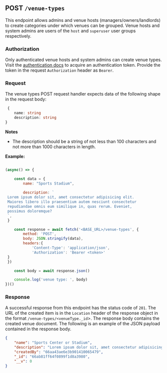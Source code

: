 ## POST `/venue-types`

This endpoint allows admins and venue hosts (managers/owners/landlords) to create categories under which venues can be grouped. Venue hosts and system admins are users of the `host` and `superuser` user groups respectively.

### Authorization
Only authenticated venue hosts and system admins can create venue types. Visit the [authentication docs](../../authentication/authentication.md) to acquire an authentication token. Provide the token in the request `Authorization` header as `Bearer`.

### Request
The venue types POST request handler expects data of the following shape in the request body:

```typescript
 {
    name: string
    description: string
}
```

**Notes**
- The description should be a string of not less than 100 characters and not more than 1000 characters in length.

**Example:**

```javascript

(async() => {

    const data = {
        name: "Sports Stadium",
        
        description: `
 Lorem ipsum dolor sit, amet consectetur adipisicing elit. 
 Maiores libero illo praesentium autem nesciunt consectetur 
 repudiandae omnis eum similique in, quas rerum. Eveniet, 
 possimus doloremque?
 `,
 }

    const response = await fetch('<BASE_URL>/venue-types', {
        method: 'POST',
        body: JSON.stringify(data),
        headers:{
            'Content-Type': 'application/json',
            'Authorization': 'Bearer <token>'
 }
 })

    const body = await response.json()

    console.log('venue type: ', body)
})()
```

### Response
A successful response from this endpoint has the status code of `201`. The URL of the created item is in the `Location` header of the response object in the format `/venue-types/<venueType._id`>. The response body contains the created venue document. The following is an example of the JSON payload contained in the response body.

```json
{
    "name": "Sports Center or Stadium",
    "description": "Lorem ipsum dolor sit, amet consectetur adipisicing elit. Maiores libero illo   praesentium autem nesciunt consectetur repudiandae omnis eum similique in, quas rerum. Eveniet, possimus doloremque?",
    "createdBy": "66aa43ae6e3b901410065479",
    "_id": "66ab81ff64f0899f1d8a3980",
    "__v": 0
}
```